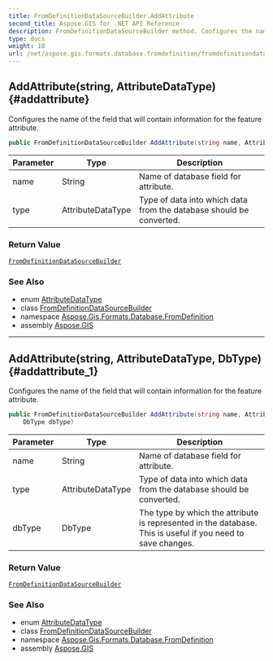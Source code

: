 ```yaml
---
title: FromDefinitionDataSourceBuilder.AddAttribute
second_title: Aspose.GIS for .NET API Reference
description: FromDefinitionDataSourceBuilder method. Configures the name of the field that will contain information for the feature attribute
type: docs
weight: 10
url: /net/aspose.gis.formats.database.fromdefinition/fromdefinitiondatasourcebuilder/addattribute/
---
```

## AddAttribute(string, AttributeDataType) {#addattribute}

Configures the name of the field that will contain information for the feature attribute.

```csharp
public FromDefinitionDataSourceBuilder AddAttribute(string name, AttributeDataType type)
```

| Parameter | Type | Description |
| --- | --- | --- |
| name | String | Name of database field for attribute. |
| type | AttributeDataType | Type of data into which data from the database should be converted. |

### Return Value

[`FromDefinitionDataSourceBuilder`](../)

### See Also

* enum [AttributeDataType](../../../aspose.gis/attributedatatype/)
* class [FromDefinitionDataSourceBuilder](../)
* namespace [Aspose.Gis.Formats.Database.FromDefinition](../../fromdefinitiondatasourcebuilder/)
* assembly [Aspose.GIS](../../../)

---

## AddAttribute(string, AttributeDataType, DbType) {#addattribute_1}

Configures the name of the field that will contain information for the feature attribute.

```csharp
public FromDefinitionDataSourceBuilder AddAttribute(string name, AttributeDataType type, 
    DbType dbType)
```

| Parameter | Type | Description |
| --- | --- | --- |
| name | String | Name of database field for attribute. |
| type | AttributeDataType | Type of data into which data from the database should be converted. |
| dbType | DbType | The type by which the attribute is represented in the database. This is useful if you need to save changes. |

### Return Value

[`FromDefinitionDataSourceBuilder`](../)

### See Also

* enum [AttributeDataType](../../../aspose.gis/attributedatatype/)
* class [FromDefinitionDataSourceBuilder](../)
* namespace [Aspose.Gis.Formats.Database.FromDefinition](../../fromdefinitiondatasourcebuilder/)
* assembly [Aspose.GIS](../../../)


